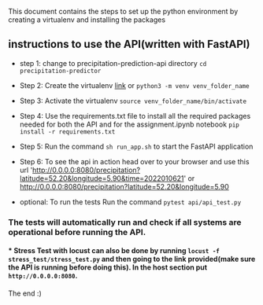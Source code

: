 This document contains the steps to set up the python environment by creating a virtualenv and installing the packages 
## instructions to use the API(written with FastAPI)

* step 1: change to precipitation-prediction-api directory `cd precipitation-predictor`

* Step 2: Create the virtualenv [link](https://docs.python.org/3/library/venv.html) or `python3 -m venv venv_folder_name`

* Step 3: Activate the virtualenv `source venv_folder_name/bin/activate`

* Step 4: Use the requirements.txt file to install all the required packages needed for both the API and for the assignment.ipynb notebook `pip install -r requirements.txt`

* Step 5: Run the command `sh run_app.sh` to start the FastAPI application

* Step 6: To see the api in action head over to your browser and use this url  'http://0.0.0.0:8080/precipitation?latitude=52.20&longitude=5.90&time=2022010621'
or http://0.0.0.0:8080/precipitation?latitude=52.20&longitude=5.90

* optional: To run the tests Run the command `pytest api/api_test.py`

### The tests will automatically run and check if all systems are operational before running the API.
#### * Stress Test with locust can also be done by running `locust -f stress_test/stress_test.py` and then going to the link provided(make sure the API is running before doing this). In the host section put `http://0.0.0.0:8080`.

The end :)
